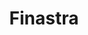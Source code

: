 ---
facebook: https://facebook.com/FinastraCareers
linkedin: https://linkedin.com/company/11153805
logohandle: finastra
sort: finastra
title: Finastra
twitter: https://x.com/FinastraFS
website: https://www.finastra.com/
wikipedia: https://en.wikipedia.org/wiki/Finastra
youtube: https://youtube.com/channel/UCXMHbdfIgA6bzw_fsPN39bg
---